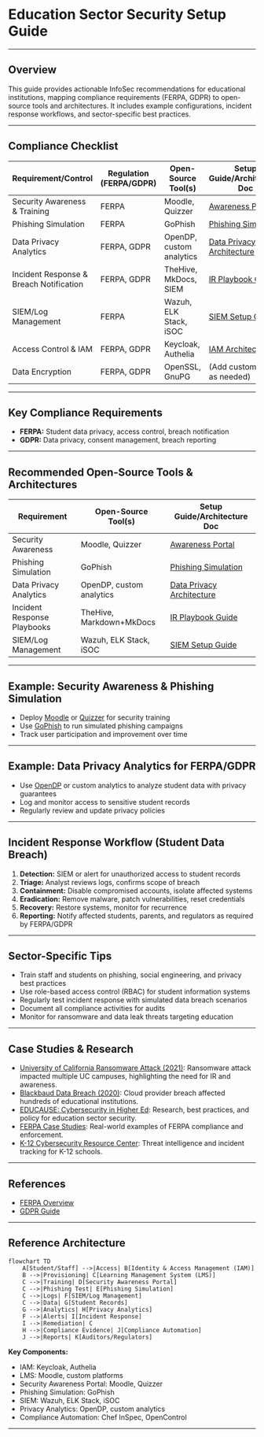 # Education Sector Security Setup Guide

---

## Overview
This guide provides actionable InfoSec recommendations for educational institutions, mapping compliance requirements (FERPA, GDPR) to open-source tools and architectures. It includes example configurations, incident response workflows, and sector-specific best practices.

---

## Compliance Checklist
| Requirement/Control                | Regulation (FERPA/GDPR) | Open-Source Tool(s)         | Setup Guide/Architecture Doc                |
|------------------------------------|-------------------------|-----------------------------|---------------------------------------------|
| Security Awareness & Training      | FERPA                   | Moodle, Quizzer             | [Awareness Portal](../setup_guides/security_awareness_portal.md)              |
| Phishing Simulation                | FERPA                   | GoPhish                     | [Phishing Simulation](../setup_guides/phishing_simulation.md)                 |
| Data Privacy Analytics             | FERPA, GDPR             | OpenDP, custom analytics    | [Data Privacy Architecture](../architecture/data_privacy.md)                  |
| Incident Response & Breach Notification | FERPA, GDPR        | TheHive, MkDocs, SIEM       | [IR Playbook Guide](../setup_guides/incident_response_playbook.md)            |
| SIEM/Log Management                | FERPA                   | Wazuh, ELK Stack, iSOC      | [SIEM Setup Guide](../setup_guides/open_source_siem.md)                       |
| Access Control & IAM               | FERPA, GDPR             | Keycloak, Authelia          | [IAM Architecture](../architecture/iam.md)                                    |
| Data Encryption                    | FERPA, GDPR             | OpenSSL, GnuPG              | (Add custom guide as needed)                                                    |

---

## Key Compliance Requirements
- **FERPA:** Student data privacy, access control, breach notification
- **GDPR:** Data privacy, consent management, breach reporting

---

## Recommended Open-Source Tools & Architectures
| Requirement                | Open-Source Tool(s)         | Setup Guide/Architecture Doc                |
|----------------------------|-----------------------------|---------------------------------------------|
| Security Awareness         | Moodle, Quizzer             | [Awareness Portal](../setup_guides/security_awareness_portal.md)              |
| Phishing Simulation        | GoPhish                     | [Phishing Simulation](../setup_guides/phishing_simulation.md)                 |
| Data Privacy Analytics     | OpenDP, custom analytics    | [Data Privacy Architecture](../architecture/data_privacy.md)                  |
| Incident Response Playbooks| TheHive, Markdown+MkDocs    | [IR Playbook Guide](../setup_guides/incident_response_playbook.md)            |
| SIEM/Log Management        | Wazuh, ELK Stack, iSOC      | [SIEM Setup Guide](../setup_guides/open_source_siem.md)                       |

---

## Example: Security Awareness & Phishing Simulation
- Deploy [Moodle](https://moodle.org/) or [Quizzer](https://github.com/quizzer/quizzer) for security training
- Use [GoPhish](https://getgophish.com/) to run simulated phishing campaigns
- Track user participation and improvement over time

---

## Example: Data Privacy Analytics for FERPA/GDPR
- Use [OpenDP](https://opendp.org/) or custom analytics to analyze student data with privacy guarantees
- Log and monitor access to sensitive student records
- Regularly review and update privacy policies

---

## Incident Response Workflow (Student Data Breach)
1. **Detection:** SIEM or alert for unauthorized access to student records
2. **Triage:** Analyst reviews logs, confirms scope of breach
3. **Containment:** Disable compromised accounts, isolate affected systems
4. **Eradication:** Remove malware, patch vulnerabilities, reset credentials
5. **Recovery:** Restore systems, monitor for recurrence
6. **Reporting:** Notify affected students, parents, and regulators as required by FERPA/GDPR

---

## Sector-Specific Tips
- Train staff and students on phishing, social engineering, and privacy best practices
- Use role-based access control (RBAC) for student information systems
- Regularly test incident response with simulated data breach scenarios
- Document all compliance activities for audits
- Monitor for ransomware and data leak threats targeting education

---

## Case Studies & Research

- [University of California Ransomware Attack (2021)](https://www.ucop.edu/information-technology-services/initiatives/uc-cyber-risk-program/uc-cyber-risk-coordination-center/uc-cyber-incident-response.html): Ransomware attack impacted multiple UC campuses, highlighting the need for IR and awareness.
- [Blackbaud Data Breach (2020)](https://www.educause.edu/educause-review/2020/10/blackbaud-breach-lessons-learned): Cloud provider breach affected hundreds of educational institutions.
- [EDUCAUSE: Cybersecurity in Higher Ed](https://www.educause.edu/focus-areas-and-initiatives/policy-and-security/cybersecurity-program): Research, best practices, and policy for education sector security.
- [FERPA Case Studies](https://studentprivacy.ed.gov/case-studies): Real-world examples of FERPA compliance and enforcement.
- [K-12 Cybersecurity Resource Center](https://www.k12six.org/): Threat intelligence and incident tracking for K-12 schools.

---

## References
- [FERPA Overview](https://studentprivacy.ed.gov/ferpa)
- [GDPR Guide](https://gdpr.eu/) 

---

## Reference Architecture

```mermaid
flowchart TD
    A[Student/Staff] -->|Access| B[Identity & Access Management (IAM)]
    B -->|Provisioning| C[Learning Management System (LMS)]
    C -->|Training| D[Security Awareness Portal]
    C -->|Phishing Test| E[Phishing Simulation]
    C -->|Logs| F[SIEM/Log Management]
    C -->|Data| G[Student Records]
    G -->|Analytics| H[Privacy Analytics]
    F -->|Alerts| I[Incident Response]
    I -->|Remediation| C
    H -->|Compliance Evidence| J[Compliance Automation]
    J -->|Reports| K[Auditors/Regulators]
```

**Key Components:**
- IAM: Keycloak, Authelia
- LMS: Moodle, custom platforms
- Security Awareness Portal: Moodle, Quizzer
- Phishing Simulation: GoPhish
- SIEM: Wazuh, ELK Stack, iSOC
- Privacy Analytics: OpenDP, custom analytics
- Compliance Automation: Chef InSpec, OpenControl

--- 